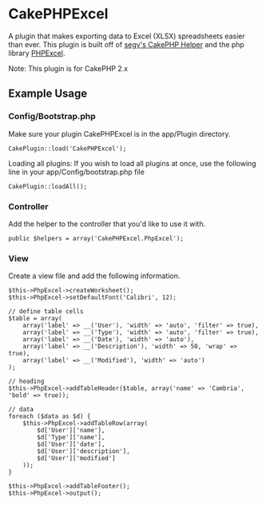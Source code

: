 CakePHPExcel
============

A plugin that makes exporting data to Excel (XLSX) spreadsheets easier than ever. This plugin is built off of [segy's CakePHP Helper](https://github.com/segy/PhpExcel) and the php library [PHPExcel](http://phpexcel.codeplex.com/).

Note: This plugin is for CakePHP 2.x

## Example Usage

### Config/Bootstrap.php

Make sure your plugin CakePHPExcel is in the app/Plugin directory.

```
CakePlugin::load('CakePHPExcel');
```

Loading all plugins: If you wish to load all plugins at once, use the following line in your app/Config/bootstrap.php file

```
CakePlugin::loadAll();
```

### Controller

Add the helper to the controller that you'd like to use it with.

```
public $helpers = array('CakePHPExcel.PhpExcel'); 
```

### View

Create a view file and add the following information.

```
$this->PhpExcel->createWorksheet();
$this->PhpExcel->setDefaultFont('Calibri', 12);

// define table cells
$table = array(
	array('label' => __('User'), 'width' => 'auto', 'filter' => true),
	array('label' => __('Type'), 'width' => 'auto', 'filter' => true),
	array('label' => __('Date'), 'width' => 'auto'),
	array('label' => __('Description'), 'width' => 50, 'wrap' => true),
	array('label' => __('Modified'), 'width' => 'auto')
);

// heading
$this->PhpExcel->addTableHeader($table, array('name' => 'Cambria', 'bold' => true));

// data
foreach ($data as $d) {
	$this->PhpExcel->addTableRow(array(
		$d['User']['name'],
		$d['Type']['name'],
		$d['User']['date'],
		$d['User']['description'],
		$d['User']['modified']
	));
}

$this->PhpExcel->addTableFooter();
$this->PhpExcel->output();
```
